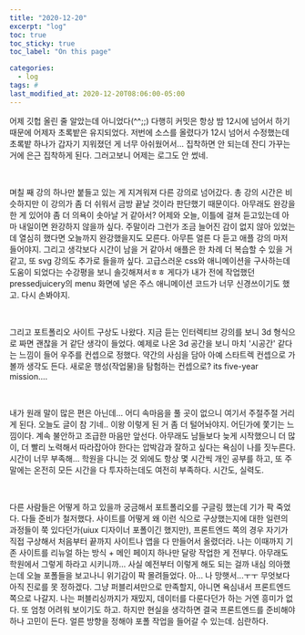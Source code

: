 ```yaml
---
title: "2020-12-20"
excerpt: "log"
toc: true
toc_sticky: true
toc_label: "On this page"

categories:
  - log
tags: #
last_modified_at: 2020-12-20T08:06:00-05:00
---
```


<p>어제 깃헙 올린 줄 알았는데 아니었다(^^;;) 다행히 커밋은 항상 밤 12시에 넘어서 하기 때문에 어제자 초록밭은 유지되었다.
저번에 소스를 올렸다가 12시 넘어서 수정했는데 초록밭 하나가 갑자기 지워졌던 게 너무 아쉬웠어서... 집착하면 안 되는데 잔디 가꾸는 거에 은근 집착하게 된다. 그러고보니 어제는 로그도 안 썼네.</p>

<br />

<p>며칠 째 강의 하나만 붙들고 있는 게 지겨워져 다른 강의로 넘어갔다. 총 강의 시간은 비슷하지만 이 강의가 좀 더 쉬워서 금방 끝날 것이라 판단했기 때문이다. 아무래도 완강을 한 게 있어야 좀 더 의욕이 솟아날 거 같아서? 어제와 오늘, 이틀에 걸쳐 듣고있는데 아마 내일이면 완강하지 않을까 싶다. 주말이라 그런가 조금 늘어진 감이 없지 않아 있었는데 열심히 했다면 오늘까지 완강했을지도 모른다. 아무튼 얼른 다 듣고 애플 강의 마저 들어야지. 그리고 생각보다 시간이 남을 거 같아서 애플은 한 차례 더 복습할 수 있을 거 같고, 또 svg 강의도 추가로 들을까 싶다. 고급스러운 css와 애니메이션을 구사하는데 도움이 되었다는 수강평을 보니 솔깃해져서ㅎㅎ 게다가 내가 전에 작업했던 pressedjuicery의 menu 화면에 넣은 주스 애니메이션 코드가 너무 신경쓰이기도 했고. 다시 손봐야지.</p>

<br />

<p>그리고 포트폴리오 사이트 구상도 나왔다. 지금 듣는 인터렉티브 강의를 보니 3d 형식으로 짜면 괜찮을 거 같단 생각이 들었다. 예제로 나온 3d 공간을 보니 마치 '시공간' 같다는 느낌이 들어 우주를 컨셉으로 정했다. 약간의 사심을 담아 아예 스타트렉 컨셉으로 가볼까 생각도 든다. 새로운 행성(작업물)을 탐험하는 컨셉으로? its five-year mission....</p>

<br />

<p> 내가 원래 말이 많은 편은 아닌데... 어디 속마음을 풀 곳이 없으니 여기서 주절주절 거리게 된다. 오늘도 글이 참 기네.. 이왕 이렇게 된 거 좀 더 털어놔야지. 어딘가에 쫓기는 느낌이다. 계속 불안하고 조급한 마음만 앞선다. 아무래도 남들보다 늦게 시작했으니 더 많이, 더 빨리 노력해서 따라잡아야 한다는 압박감과 잘하고 싶다는 욕심이 나를 짓누른다. 시간이 너무 부족해... 학원을 다니는 것 외에도 항상 몇 시간씩 개인 공부를 하고, 또 주말에는 온전히 모든 시간을 다 투자하는데도 여전히 부족하다. 시간도, 실력도.</p>

<br />

<p>다른 사람들은 어떻게 하고 있을까 궁금해서 포트폴리오를 구글링 했는데 기가 팍 죽었다. 다들 준비가 철저했다. 사이트를 어떻게 왜 이런 식으로 구상했는지에 대한 일련의 과정들이 쭉 있다던가(uiux 디자이너 포폴이긴 했지만), 프론트엔드 쪽의 경우 자기가 직접 구상해서 처음부터 끝까지 사이트나 앱을 다 만들어서 올렸더라. 나는 이때까지 기존 사이트를 리뉴얼 하는 방식 + 메인 페이지 하나만 달랑 작업한 게 전부다. 아무래도 학원에서 그렇게 하라고 시키니까... 사실 예전부터 이렇게 해도 되는 걸까 내심 의아했는데 오늘 포폴들을 보고나니  위기감이 팍 몰려들었다. 아... 나 망햇서...ㅜㅜ 무엇보다 아직 진로를 못 정하겠다. 그냥 퍼블리셔만으로 만족할지, 아니면 욕심내서 프론트엔드 쪽으로 나갈지. 나는 퍼블리싱까지가 재밌지, 데이터를 다룬다던가 하는 거엔 흥미가 없다. 또 엄청 어려워 보이기도 하고. 하지만 현실을 생각하면 결국 프론트엔드를 준비해야하나 고민이 든다. 얼른 방향을 정해야 포폴 작업을 들어갈 수 있는데. 심란하다.</p>
